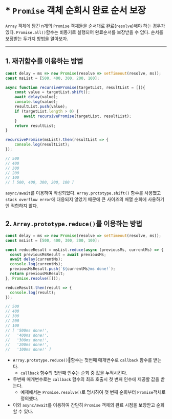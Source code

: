 # * `Promise` 객체 순회시 완료 순서 보장
<Author name='Tesilio'/>

`Array` 객체에 담긴 n개의 `Promise` 객체들을 순서대로 완료(`resolve`)해야 하는 경우가 있다. `Promise.all()`함수는 비동기로 실행되어 완료순서를 보장받을 수 없다. 순서를 보장받는 두가지 방법을 알아보자.

---

## 1. 재귀함수를 이용하는 방법
```js
const delay = ms => new Promise(resolve => setTimeout(resolve, ms));
const msList = [500, 400, 300, 200, 100];

async function recursivePromise(targetList, resultList = []){
    const value = targetList.shift();
    await delay(value);
    console.log(value);
    resultList.push(value);
    if (targetList.length > 0) {
        await recursivePromise(targetList, resultList);
    }
    return resultList;
}

recursivePromise(msList).then(resultList => {
    console.log(resultList);
});

// 500
// 400
// 300
// 200
// 100
// [ 500, 400, 300, 200, 100 ]
```
`async/await`를 이용하여 작성되었다. `Array.prototype.shift()` 함수를 사용했고 `stack overflow error`에 대응되지 않았기 때문에 큰 사이즈의 배열 순회에 사용하기엔 적합하지 않다.

## 2. `Array.prototype.reduce()`를 이용하는 방법
```js
const delay = ms => new Promise(resolve => setTimeout(resolve, ms));
const msList = [500, 400, 300, 200, 100];

const reduceResult = msList.reduce(async (previousMs, currentMs) => {
  const previousMsResult = await previousMs;
  await delay(currentMs);
  console.log(currentMs);
  previousMsResult.push(`${currentMs}ms done!`);
  return previousMsResult;
}, Promise.resolve([]));

reduceResult.then(result => {
  console.log(result);
});

// 500
// 400
// 300
// 200
// 100
// [ '500ms done!',
//   '400ms done!',
//   '300ms done!',
//   '200ms done!',
//   '100ms done!' ]
```
- `Array.prototype.reduce()`함수는 첫번째 매개변수로 `callback` 함수를 받는다.
  - `callback` 함수의 첫번째 인수는 순회 중 값을 누적시킨다.
- 두번째 매개변수로는 `callback` 함수의 최초 호출시 첫 번째 인수에 제공할 값을 받는다.
  - 예제에서는 `Promise.resolve()`로 명시하여 첫 번째 순회부터 `Promise`객체로 정의했다.
- 이와 `async/await`를 이용하여 간단히 `Promise` 객체의 완료 시점을 보장받고 순회할 수 있다.
